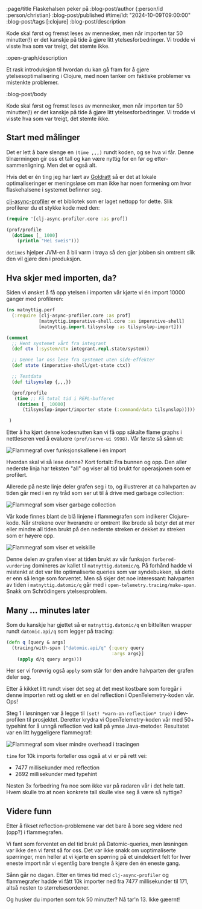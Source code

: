 :page/title Flaskehalsen peker på
:blog-post/author {:person/id :person/christian}
:blog-post/published #time/ldt "2024-10-09T09:00:00"
:blog-post/tags [:clojure]
:blog-post/description

Kode skal først og fremst leses av mennesker, men når importen tar 50 minutter(!)
er det kanskje på tide å gjøre litt ytelsesforbedringer. Vi trodde vi visste hva
som var treigt, det stemte ikke.

:open-graph/description

Et rask introduksjon til hvordan du kan gå fram for å gjøre
ytelsesoptimalisering i Clojure, med noen tanker om faktiske problemer vs
mistenkte problemer.

:blog-post/body

Kode skal først og fremst leses av mennesker, men når importen tar 50 minutter(!)
er det kanskje på tide å gjøre litt ytelsesforbedringer. Vi trodde vi visste hva
som var treigt, det stemte ikke.

## Start med målinger

Det er lett å bare slenge en `(time ,,,)` rundt koden, og se hva vi får. Denne
tilnærmingen gir oss et tall og kan være nyttig for en før og
etter-sammenligning. Men det er også alt.

Hvis det er én ting jeg har lært av [Goldratt](/best-practice/) så er det at
lokale optimaliseringer er meningsløse om man ikke har noen formening om hvor
flaskehalsene i systemet befinner seg.

[clj-async-profiler](https://github.com/clojure-goes-fast/clj-async-profiler) er
et bibliotek som er laget nettopp for dette. Slik profilerer du et stykke kode
med den:

```clj
(require '[clj-async-profiler.core :as prof])

(prof/profile
  (dotimes [_ 1000]
    (println "Hei sveis")))
```

`dotimes` hjelper JVM-en å bli varm i trøya så den gjør jobben sin omtrent slik
den vil gjøre den i produksjon.

## Hva skjer med importen, da?

Siden vi ønsket å få opp ytelsen i importen vår kjørte vi én import 10000 ganger
med profileren:

```clj
(ns matnyttig.perf
  (:require [clj-async-profiler.core :as prof]
            [matnyttig.imperative-shell.core :as imperative-shell]
            [matnyttig.import.tilsynslop :as tilsynsløp-import]))

(comment
  ;; Hent systemet vårt fra integrant
  (def ctx (:system/ctx integrant.repl.state/system))

  ;; Denne lar oss lese fra systemet uten side-effekter
  (def state (imperative-shell/get-state ctx))

  ;; Testdata
  (def tilsynsløp {,,,})

  (prof/profile
   (time ;; Få total tid i REPL-bufferet
    (dotimes [_ 10000]
      (tilsynsløp-import/importer state (:command/data tilsynsløp)))))

 )
```

Etter å ha kjørt denne kodesnutten kan vi få opp såkalte flame graphs i
nettleseren ved å evaluere `(prof/serve-ui 9998)`. Vår første så sånn ut:

<img src="/images/flame-graph1.png" style="max-width: 100%" border="0" alt="Flammegraf over funksjonskallene i én import">

Hvordan skal vi så lese denne? Kort fortalt: Fra bunnen og opp. Den aller
nederste linja har teksten "all" og viser all tid brukt for operasjonen som er
profilert.

Allerede på neste linje deler grafen seg i to, og illustrerer at ca halvparten
av tiden går med i en ny tråd som ser ut til å drive med garbage collection:

<img src="/images/flame-graph2.png" style="max-width: 100%" border="0" alt="Flammegraf som viser garbage collection">

Vår kode finnes blant de blå linjene i flammegrafen som indikerer Clojure-kode.
Når strekene over hverandre er omtrent like brede så betyr det at mer eller
mindre all tiden brukt på den nederste streken er dekket av streken som er
høyere opp.

<img src="/images/flame-graph3.png" style="max-width: 100%" border="0" alt="Flammegraf som viser et veiskille">

Denne delen av grafen viser at tiden brukt av vår funksjon `forbered-vurdering`
domineres av kallet til `matnyttig.datomic/q`. På forhånd hadde vi mistenkt at
det var lite optimaliserte queries som var syndebukken, så dette er enn så lenge
som forventet. Men så skjer det noe interessant: halvparten av tiden i
`matnyttig.datomic/q` går med i `open-telemetry.tracing/make-span`. Snakk om
Schrödingers ytelsesproblem.

## Many ... minutes later

Som du kanskje har gjettet så er `matnyttig.datomic/q` en bitteliten wrapper
rundt `datomic.api/q` som legger på tracing:

```clj
(defn q [query & args]
  (tracing/with-span ["datomic.api/q" {:query query
                                       :args args}]
    (apply d/q query args)))
```

Her ser vi forøvrig også `apply` som står for den andre halvparten der grafen
deler seg.

Etter å kikket litt rundt viser det seg at det mest kostbare som foregår i denne
importen rett og slett er en del reflection i OpenTelemetry-koden vår. Ops!

Steg 1 i løsningen var å legge til `(set! *warn-on-reflection* true)` i
dev-profilen til prosjektet. Deretter krydra vi OpenTelemetry-koden vår med 50+
typehint for å unngå reflection ved kall på ymse Java-metoder. Resultatet var en
litt hyggeligere flammegraf:

<img src="/images/flame-graph4.png" style="max-width: 100%" border="0" alt="Flammegraf som viser mindre overhead i tracingen">

`time` for 10k imports forteller oss også at vi er på rett vei:

- 7477 millisekunder med reflection
- 2692 millisekunder med typehint

Nesten 3x forbedring fra noe som ikke var på radaren vår i det hele tatt. Hvem
skulle tro at noen konkrete tall skulle vise seg å være så nyttige?

## Videre funn

Etter å fikset reflection-problemene var det bare å bore seg videre ned (opp?) i
flammegrafen.

Vi fant som forventet en del tid brukt på Datomic-queries, men løsningen var
ikke den vi først så for oss. Det var ikke snakk om uoptimaliserte spørringer,
men heller at vi kjørte en spørring på et uindeksert felt for hver eneste import
når vi egentlig bare trengte å kjøre den én eneste gang.

Sånn går no dagan. Etter en times tid med `clj-async-profiler` og flammegrafer
hadde vi fått 10k importer ned fra 7477 millisekunder til 171, altså nesten to
størrelsesordener.

Og husker du importen som tok 50 minutter? Nå tar'n 13. Ikke gæernt!
